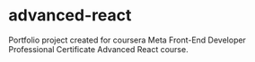 # advanced-react
Portfolio project created for coursera Meta Front-End Developer Professional Certificate Advanced React course.
